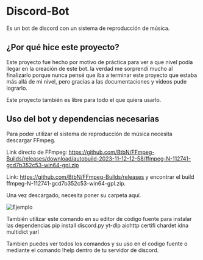 # Discord-Bot
Es un bot de discord con un sistema de reproducción de música.

## ¿Por qué hice este proyecto?
Este proyecto fue hecho por motivo de práctica para ver a que nivel podía llegar en la creación de este bot. la verdad me sorprendí mucho al finalizarlo porque nunca pensé que iba a terminar este proyecto que estaba más allá de mi nivel, pero gracias a las documentaciones y videos pude lograrlo.  

Este proyecto también es libre para todo el que quiera usarlo.

## Uso del bot y dependencias necesarias
Para poder utilizar el sistema de reproducción de música necesita descargar FFmpeg.

Link directo de FFmpeg: https://github.com/BtbN/FFmpeg-Builds/releases/download/autobuild-2023-11-12-12-58/ffmpeg-N-112741-gcd7b352c53-win64-gpl.zip

Link: https://github.com/BtbN/FFmpeg-Builds/releases y encontrar el build ffmpeg-N-112741-gcd7b352c53-win64-gpl.zip.

Una vez descargado, necesita poner su carpeta aquí.

![Ejemplo](https://user-images.githubusercontent.com/116234478/226367227-4e023e19-adbb-423c-93aa-16ee60f38034.png)

También utilizar este comando en su editor de código fuente para instalar las dependencias
pip install discord.py yt-dlp aiohttp certifi chardet idna multidict yarl



Tambien puedes ver todos los comandos y su uso en el codigo fuente o mediante el comando !help dentro de tu servidor de discord.
